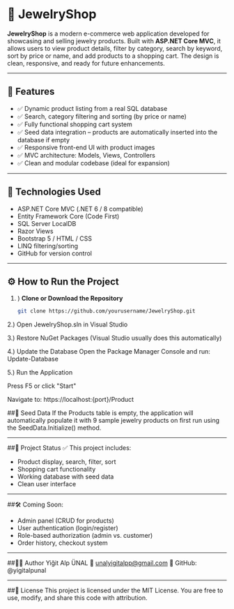 # 💎 JewelryShop

**JewelryShop** is a modern e-commerce web application developed for showcasing and selling jewelry products. Built with **ASP.NET Core MVC**, it allows users to view product details, filter by category, search by keyword, sort by price or name, and add products to a shopping cart. The design is clean, responsive, and ready for future enhancements.

---

## 🌟 Features

- ✅ Dynamic product listing from a real SQL database
- ✅ Search, category filtering and sorting (by price or name)
- ✅ Fully functional shopping cart system
- ✅ Seed data integration – products are automatically inserted into the database if empty
- ✅ Responsive front-end UI with product images
- ✅ MVC architecture: Models, Views, Controllers
- ✅ Clean and modular codebase (ideal for expansion)

---

## 🧰 Technologies Used

- ASP.NET Core MVC (.NET 6 / 8 compatible)
- Entity Framework Core (Code First)
- SQL Server LocalDB
- Razor Views
- Bootstrap 5 / HTML / CSS
- LINQ filtering/sorting
- GitHub for version control

---

## ⚙️ How to Run the Project

1. )
**Clone or Download the Repository**
   ```bash
   git clone https://github.com/yourusername/JewelryShop.git

2.)
Open JewelryShop.sln in Visual Studio

3.)
Restore NuGet Packages (Visual Studio usually does this automatically)

4.)
Update the Database
Open the Package Manager Console and run:
Update-Database

5.)
Run the Application

Press F5 or click "Start"

Navigate to: https://localhost:{port}/Product

##🌱 Seed Data
If the Products table is empty, the application will automatically populate it with 9 sample jewelry products on first run using the SeedData.Initialize() method.

---

##📌 Project Status
✅ This project includes:

- Product display, search, filter, sort
- Shopping cart functionality
- Working database with seed data
- Clean user interface

---

##🛠️ Coming Soon:

- Admin panel (CRUD for products)
- User authentication (login/register)
- Role-based authorization (admin vs. customer)
- Order history, checkout system

---

##🧑‍💻 Author
Yiğit Alp ÜNAL
📧 unalyigitalpp@gmail.com
🔗 GitHub: @yigitalpunal

---

##📄 License
This project is licensed under the MIT License. You are free to use, modify, and share this code with attribution.
